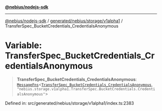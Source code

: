 [**@nebius/nodejs-sdk**](../../../../../README.md)

---

[@nebius/nodejs-sdk](../../../../../README.md) / [generated/nebius/storage/v1alpha1](../README.md) / TransferSpec_BucketCredentials_CredentialsAnonymous

# Variable: TransferSpec_BucketCredentials_CredentialsAnonymous

> **TransferSpec_BucketCredentials_CredentialsAnonymous**: [`MessageFns`](../../../../../runtime/protos/core/interfaces/MessageFns.md)\<[`TransferSpec_BucketCredentials_CredentialsAnonymous`](../interfaces/TransferSpec_BucketCredentials_CredentialsAnonymous.md), `"nebius.storage.v1alpha1.TransferSpec.BucketCredentials.CredentialsAnonymous"`\>

Defined in: src/generated/nebius/storage/v1alpha1/index.ts:2383
